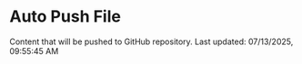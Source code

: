 # Auto Push File

Content that will be pushed to GitHub repository.
Last updated: 07/13/2025, 09:55:45 AM